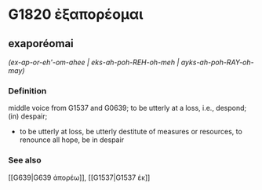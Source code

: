 # G1820 ἐξαπορέομαι

## exaporéomai

_(ex-ap-or-eh'-om-ahee | eks-ah-poh-REH-oh-meh | ayks-ah-poh-RAY-oh-may)_

### Definition

middle voice from G1537 and G0639; to be utterly at a loss, i.e., despond; (in) despair; 

- to be utterly at loss, be utterly destitute of measures or resources, to renounce all hope, be in despair

### See also

[[G639|G639 ἀπορέω]], [[G1537|G1537 ἐκ]]
